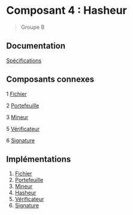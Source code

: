 # Composant 4 : Hasheur
> Groupe B

## Documentation

[Spécifications](https://docs.google.com/document/d/1m4OxsEZi6w5VfnF62y0VQks0IZdinzUjqDUEMwBxgUg/edit?usp=sharing)

## Composants connexes

1 [Fichier](https://github.com/ProjetGroupeE/PPC)

2 [Portefeuille](https://github.com/mtbontemps/composant_project)

3 [Mineur](https://github.com/TaharBROURI/Mineur)

5 [Vérificateur](https://github.com/MedSyl10/BlockChain)

6 [Signature](https://github.com/louima/ComposantSignature)

## Implémentations

1. [Fichier]()
2. [Portefeuille]()
3. [Mineur]()
4. [Hasheur]()
5. [Vérificateur]()
6. [Signature]()
